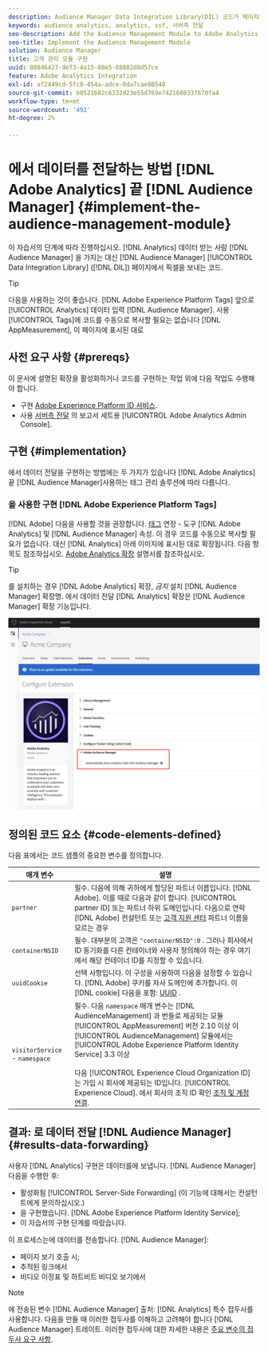```yaml
---
description: Audience Manager Data Integration Library(DIL) 코드가 페이지의 픽셀을 보내도록 하는 대신 Audience Manager 관리 모듈을 Adobe Analytics AppMeasurement에 추가하여 Analytics 데이터를 Audience에 전달합니다.
keywords: audience analytics, analytics, ssf, 서버측 전달
seo-description: Add the Audience Management Module to Adobe Analytics AppMeasurement to forward Analytics data to Audience Manager instead of having the Audience Manager Data Integration Library (DIL) code send a pixel from the page.
seo-title: Implement the Audience Management Module
solution: Audience Manager
title: 고객 관리 모듈 구현
uuid: 08846427-def3-4a15-88e5-08882d8d57ce
feature: Adobe Analytics Integration
exl-id: af2449cd-5fc8-454a-adce-0da7cae80548
source-git-commit: b0521682c6332d23e55d769e7421680337670fa4
workflow-type: tm+mt
source-wordcount: '492'
ht-degree: 2%

---
```


# 에서 데이터를 전달하는 방법 [!DNL Adobe Analytics] 끝 [!DNL Audience Manager] {#implement-the-audience-management-module}

이 자습서의 단계에 따라 진행하십시오. [!DNL Analytics] 데이터 받는 사람 [!DNL Audience Manager] 을 가지는 대신 [!DNL Audience Manager] [!UICONTROL Data Integration Library] ([!DNL DIL]) 페이지에서 픽셀을 보내는 코드.

>[!TIP]
>
>다음을 사용하는 것이 좋습니다. [!DNL Adobe Experience Platform Tags] 앞으로 [!UICONTROL Analytics] 데이터 입력 [!DNL Audience Manager]. 사용 [!UICONTROL Tags]에 코드를 수동으로 복사할 필요는 없습니다 [!DNL AppMeasurement], 이 페이지에 표시된 대로

## 사전 요구 사항 {#prereqs}

이 문서에 설명된 확장을 활성화하거나 코드를 구현하는 작업 외에 다음 작업도 수행해야 합니다.

* 구현 [Adobe Experience Platform ID 서비스](https://experienceleague.adobe.com/docs/id-service/using/home.html).
* 사용 [서버측 전달](https://experienceleague.adobe.com/docs/analytics/admin/admin-tools/server-side-forwarding/ssf.html) 의 보고서 세트용 [!UICONTROL Adobe Analytics Admin Console].

## 구현 {#implementation}

에서 데이터 전달을 구현하는 방법에는 두 가지가 있습니다 [!DNL Adobe Analytics] 끝 [!DNL Audience Manager]사용하는 태그 관리 솔루션에 따라 다릅니다.

### 을 사용한 구현 [!DNL Adobe Experience Platform Tags]

[!DNL Adobe] 다음을 사용할 것을 권장합니다. [태그](https://experienceleague.adobe.com/docs/experience-platform/tags/home.html?lang=en) 연장 - 도구 [!DNL Adobe Analytics] 및 [!DNL Audience Manager] 속성. 이 경우 코드를 수동으로 복사할 필요가 없습니다. 대신 [!DNL Analytics] 아래 이미지에 표시된 대로 확장됩니다. 다음 항목도 참조하십시오. [Adobe Analytics 확장](https://experienceleague.adobe.com/docs/experience-platform/tags/extensions/adobe/analytics/overview.html#adobe-audience-manager) 설명서를 참조하십시오.

>[!TIP]
>
>를 설치하는 경우 [!DNL Adobe Analytics] 확장, *금지* 설치 [!DNL Audience Manager] 확장명. 에서 데이터 전달 [!DNL Analytics] 확장은 [!DNL Audience Manager] 확장 기능입니다.

![Adobe Analytics 확장에서 Audience Manager으로 데이터 공유를 활성화하는 방법](/help/using/integration/assets/analytics-to-aam.png)

## 정의된 코드 요소 {#code-elements-defined}

다음 표에서는 코드 샘플의 중요한 변수를 정의합니다.

| 매개 변수 | 설명 |
|--- |--- |
| `partner` | 필수. 다음에 의해 귀하에게 할당된 파트너 이름입니다. [!DNL Adobe]. 이를 때로 다음과 같이 합니다. [!UICONTROL partner ID] 또는 파트너 하위 도메인입니다.  다음으로 연락 [!DNL Adobe] 컨설턴트 또는 [고객 지원 센터](https://helpx.adobe.com/kr/marketing-cloud/contact-support.html) 파트너 이름을 모르는 경우 |
| `containerNSID` | 필수. 대부분의 고객은  `"containerNSID":0` . 그러나 회사에서 ID 동기화를 다른 컨테이너와 사용자 정의해야 하는 경우 여기에서 해당 컨테이너 ID를 지정할 수 있습니다. |
| `uuidCookie` | 선택 사항입니다. 이 구성을 사용하여 다음을 설정할 수 있습니다. [!DNL Adobe] 쿠키를 자사 도메인에 추가합니다. 이 [!DNL cookie] 다음을 포함: [UUID](../../reference/ids-in-aam.md) . |
| `visitorService` - `namespace` | 필수. 다음 `namespace` 매개 변수는 [!DNL AudienceManagement] 과 번들로 제공되는 모듈 [!UICONTROL AppMeasurement] 버전 2.10 이상 이 [!UICONTROL AudienceManagement] 모듈에서는 [!UICONTROL Adobe Experience Platform Identity Service] 3.3 이상 <br><br>다음 [!UICONTROL Experience Cloud Organization ID] 는 가입 시 회사에 제공되는 ID입니다. [!UICONTROL Experience Cloud]. 에서 회사의 조직 ID 확인 [조직 및 계정 연결](https://experienceleague.adobe.com/docs/core-services/interface/manage-users-and-products/organizations.html). |

## 결과: 로 데이터 전달 [!DNL Audience Manager] {#results-data-forwarding}

사용자 [!DNL Analytics] 구현은 데이터를에 보냅니다. [!DNL Audience Manager] 다음을 수행한 후:

* 활성화됨 [!UICONTROL Server-Side Forwarding] (이 기능에 대해서는 컨설턴트에게 문의하십시오.)
* 을 구현했습니다. [!DNL Adobe Experience Platform Identity Service];
* 이 자습서의 구현 단계를 따랐습니다.

이 프로세스는에 데이터를 전송합니다. [!DNL Audience Manager]:

* 페이지 보기 호출 시;
* 추적된 링크에서
* 비디오 이정표 및 하트비트 비디오 보기에서

>[!NOTE]
>
>에 전송된 변수 [!DNL Audience Manager] 출처: [!DNL Analytics] 특수 접두사를 사용합니다. 다음을 만들 때 이러한 접두사를 이해하고 고려해야 합니다 [!DNL Audience Manager] 트레이트. 이러한 접두사에 대한 자세한 내용은 [주요 변수의 접두사 요구 사항](../../features/traits/trait-variable-prefixes.md).
